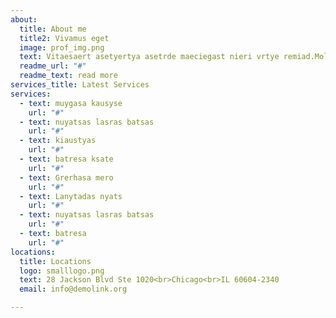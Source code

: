 ```yaml
---
about:
  title: About me
  title2: Vivamus eget
  image: prof_img.png
  text: Vitaesaert asetyertya asetrde maeciegast nieri vrtye remiad.Molirnatur aut oditaut. onsq ntmagni dolores eo qui ratione. Nasgaesaert asetyertya asetrde maeciegast nieriti vrtye remiades.Molirnatur aut oditaut.
  readme_url: "#"
  readme_text: read more
services_title: Latest Services  
services:
  - text: muygasa kausyse
    url: "#"
  - text: nuyatsas lasras batsas
    url: "#"  
  - text: kiaustyas
    url: "#"
  - text: batresa ksate
    url: "#"
  - text: Grerhasa mero
    url: "#"
  - text: Lanytadas nyats
    url: "#"
  - text: nuyatsas lasras batsas
    url: "#"
  - text: batresa
    url: "#"  
locations:
  title: Locations
  logo: smalllogo.png
  text: 28 Jackson Blvd Ste 1020<br>Chicago<br>IL 60604-2340
  email: info@demolink.org

---
```

